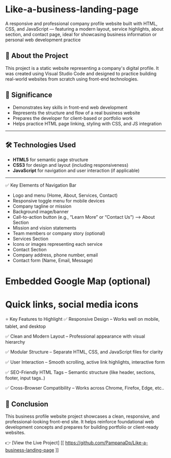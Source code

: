 # Like-a-business-landing-page
A responsive and professional company profile website built with HTML, CSS, and JavaScript — featuring a modern layout, service highlights, about section, and contact page, ideal for showcasing business information or personal web development practice

## 📖 About the Project

This project is a static website representing a company's digital profile. It was created using Visual Studio Code and designed to practice building real-world websites from scratch using front-end technologies.

## 🎯 Significance

- Demonstrates key skills in front-end web development
- Represents the structure and flow of a real business website
- Prepares the developer for client-based or portfolio work
- Helps practice HTML page linking, styling with CSS, and JS integration

---

## 🛠️ Technologies Used

- **HTML5** for semantic page structure
- **CSS3** for design and layout (including responsiveness)
- **JavaScript** for navigation and user interaction (if applicable)

---

✅ Key Elements of Navigation Bar
- Logo and menu (Home, About, Services, Contact)
- Responsive toggle menu for mobile devices
- Company tagline or mission
- Background image/banner
- Call-to-action button (e.g., “Learn More” or “Contact Us”)
--> About Section
- Mission and vision statements
- Team members or company story (optional)
- Services Section
- Icons or images representing each service
- Contact Section
- Company address, phone number, email
- Contact form (Name, Email, Message)

# Embedded Google Map (optional)
# Quick links, social media icons

⭐ Key Features to Highlight
✅ Responsive Design – Works well on mobile, tablet, and desktop

✅ Clean and Modern Layout – Professional appearance with visual hierarchy

✅ Modular Structure – Separate HTML, CSS, and JavaScript files for clarity

✅ User Interaction – Smooth scrolling, active link highlights, interactive form

✅ SEO-Friendly HTML Tags – Semantic structure (like header, sections, footer, input tags..)

✅ Cross-Browser Compatibility – Works across Chrome, Firefox, Edge, etc..


## 📌 Conclusion

  This business profile website project showcases a clean, responsive, and professional-looking front-end site. It helps reinforce foundational web development concepts and prepares for building portfolio or client-ready websites.

  👉 [View the Live Project] [[ https://github.com/PampanaDp/Like-a-business-landing-page ]]











